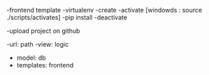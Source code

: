 -frontend template
-virtualenv
   -create
   -activate [windowds : source ./scripts/activates]
   -pip install
   -deactivate

-upload project on github

-url: path
-view: logic
- model: db
- templates: frontend
